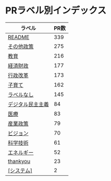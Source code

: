 # PRラベル別インデックス

| ラベル | PR数 |
|--------|------|
| [README](label_README.md) | 339 |
| [その他政策](label_その他政策.md) | 275 |
| [教育](label_教育.md) | 216 |
| [経済財政](label_経済財政.md) | 177 |
| [行政改革](label_行政改革.md) | 173 |
| [子育て](label_子育て.md) | 162 |
| [ラベルなし](label_ラベルなし.md) | 145 |
| [デジタル民主主義](label_デジタル民主主義.md) | 84 |
| [医療](label_医療.md) | 83 |
| [産業政策](label_産業政策.md) | 79 |
| [ビジョン](label_ビジョン.md) | 70 |
| [科学技術](label_科学技術.md) | 61 |
| [エネルギー](label_エネルギー.md) | 52 |
| [thankyou](label_thankyou.md) | 23 |
| [[システム]](label_[システム].md) | 2 |
